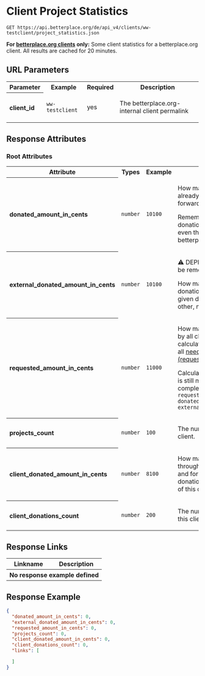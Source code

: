 
# Client Project Statistics

```Cirru
GET https://api.betterplace.org/de/api_v4/clients/ww-testclient/project_statistics.json
```

**For [betterplace.org clients](../README.md#client-api) only:**
Some client statistics for a betterplace.org client. All results are cached for 20 minutes.


## URL Parameters

<table>
  <tr>
    <th>Parameter</th>
    <th>Example</th>
    <th>Required</th>
    <th>Description</th>
  </tr>
  <tr>
    <th align="left">client_id</th>
    <td><code>ww-testclient</code></td>
    <td>yes</td>
<td>

The betterplace.org-internal client permalink

</td>
  </tr>
</table>


## Response Attributes


### Root Attributes

  <table>
    <tr>
      <th>Attribute</th>
      <th>Types</th>
      <th>Example</th>
      <th>Description</th>
    </tr>
    <tr>
      <th align="left">donated_amount_in_cents</th>
      <td><code>number</code></td>
      <td><code>10100</code></td>
<td>

How many cents are donated already through user donations or forwardings
to all client projects.

Remember: This includes all donations to projects of this client even those
that are donated via betterplace.org or other channels.


</td>
    </tr>
    <tr>
      <th align="left">external_donated_amount_in_cents</th>
      <td><code>number</code></td>
      <td><code>10100</code></td>
<td>

⚠️ DEPRECATED!
This value will be removed in the future.

How many cents are external donations, that means they were given directly
to the project on other, non-betterplace channels.


</td>
    </tr>
    <tr>
      <th align="left">requested_amount_in_cents</th>
      <td><code>number</code></td>
      <td><code>11000</code></td>
<td>

How many cents were requested by all client projects in total.
This calculation is based on the sum of all
<a href="need_details.md">needs (requested_amount_in_cents)</a>.

Calculate the amount of cents that is still missing until all projects
are completed like this:
  `requested_amount_in_cents - donated_amount_in_cents - external_donated_amount_in_cents`


</td>
    </tr>
    <tr>
      <th align="left">projects_count</th>
      <td><code>number</code></td>
      <td><code>100</code></td>
<td>

The number of <a href="projects_list.md">projects</a> of this client.


</td>
    </tr>
    <tr>
      <th align="left">client_donated_amount_in_cents</th>
      <td><code>number</code></td>
      <td><code>8100</code></td>
<td>

How many cents are donated through the client's donation page and forwarded
from the clients donation pool or matching funds of this client.


</td>
    </tr>
    <tr>
      <th align="left">client_donations_count</th>
      <td><code>number</code></td>
      <td><code>200</code></td>
<td>

The number of <a href="client_donations_list.md">client donations</a> for this client.


</td>
    </tr>
  </table>
</table>

## Response Links

<table>
  <tr>
    <th>Linkname</th>
    <th>Description</th>
  </tr>
  <th colspan="2">No response example defined</th>
</table>

## Response Example

```json
{
  "donated_amount_in_cents": 0,
  "external_donated_amount_in_cents": 0,
  "requested_amount_in_cents": 0,
  "projects_count": 0,
  "client_donated_amount_in_cents": 0,
  "client_donations_count": 0,
  "links": [

  ]
}
```

